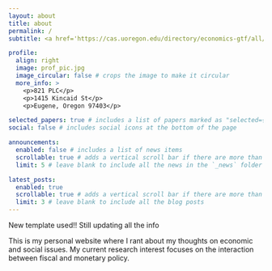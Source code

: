 ```yaml
---
layout: about
title: about
permalink: /
subtitle: <a href='https://cas.uoregon.edu/directory/economics-gtf/all/hxin'>University of Oregon</a>. Prince Lucien Campbell Hall (PLC) 821

profile:
  align: right
  image: prof_pic.jpg
  image_circular: false # crops the image to make it circular
  more_info: >
    <p>821 PLC</p>
    <p>1415 Kincaid St</p>
    <p>Eugene, Oregon 97403</p>

selected_papers: true # includes a list of papers marked as "selected={true}"
social: false # includes social icons at the bottom of the page

announcements:
  enabled: false # includes a list of news items
  scrollable: true # adds a vertical scroll bar if there are more than 3 news items
  limit: 5 # leave blank to include all the news in the `_news` folder

latest_posts:
  enabled: true
  scrollable: true # adds a vertical scroll bar if there are more than 3 new posts items
  limit: 3 # leave blank to include all the blog posts
---
```


New template used!! Still updating all the info

This is my personal website where I rant about my thoughts on economic and social issues.
My current research interest focuses on the interaction between fiscal and monetary policy.
